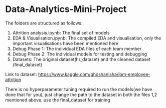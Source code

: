 # Data-Analytics-Mini-Project

The folders are structured as follows:
1. Attrition analysis.ipynb: The final set of models 
2. EDA & Visualisation.ipynb: The compiled EDA and visualisation, only the important visualisations have been mentioned here
3. Debug Phase 1: The individual EDA files of each team member
4. Debug Phase 2: The individual models for testing and debugging 
5. Datasets: The original dataset(hr_dataset) and the cleaned dataset (final_dataset)

Link to dataset: https://www.kaggle.com/ghoshanisha/ibm-employee-attrition 

There is no hyperparameter tuning required to run the models(we have done that for you), just change the path to the dataset in both the files 1,2 mentioned above.
use the final_dataset for training
